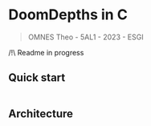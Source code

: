 # DoomDepths in C

> OMNES Theo - 5AL1 - 2023 - ESGI

/!\ Readme in progress

## Quick start

```bash
```

## Architecture
